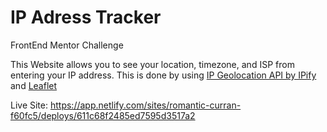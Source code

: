 # IP Adress Tracker
 FrontEnd Mentor Challenge
 
 This Website allows you to see your location, timezone, and ISP from entering your IP address.
 This is done by using [IP Geolocation API by IPify](https://geo.ipify.org/) and [Leaflet](https://leafletjs.com/)
 
 Live Site: https://app.netlify.com/sites/romantic-curran-f60fc5/deploys/611c68f2485ed7595d3517a2
